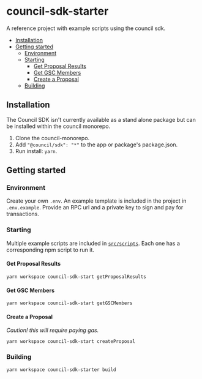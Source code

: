 # council-sdk-starter

A reference project with example scripts using the council sdk.

- [Installation](#installation)
- [Getting started](#getting-started)
  - [Environment](#environment)
  - [Starting](#starting)
    - [Get Proposal Results](#get-proposal-results)
    - [Get GSC Members](#get-gsc-members)
    - [Create a Proposal](#create-a-proposal)
  - [Building](#building)

## Installation

The Council SDK isn't currently available as a stand alone package but can be installed within the council monorepo.

1. Clone the council-monorepo.
2. Add `"@council/sdk": "*"` to the app or package's package.json.
3. Run install: `yarn`.

## Getting started

### Environment

Create your own `.env`. An example template is included in the project in `.env.example`. Provide an RPC url and a private key to sign and pay for transactions.

### Starting

Multiple example scripts are included in [`src/scripts`](src/scripts). Each one has a corresponding npm script to run it.

#### Get Proposal Results

```
yarn workspace council-sdk-start getProposalResults
```

#### Get GSC Members

```
yarn workspace council-sdk-start getGSCMembers
```

#### Create a Proposal

_Caution! this will require paying gas._

```
yarn workspace council-sdk-start createProposal
```

### Building

```bash
yarn workspace council-sdk-starter build
```
